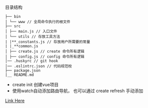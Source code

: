 目录结构
```
├── bin
│ └── www // 全局命令执行的根文件
├── src
│ ├── main.js // 入口文件
│ └── utils // 存放工具方法
| |**_constants.js // 存放用户所需要的常量
| |_**common.js
│ ├── create.js // create 命令所有逻辑
│ ├── config.js // config 命令所有逻辑
│── .huskyrc // git hook
│── .eslintrc.json // 代码规范校
├── package.json
|__ README.md
```
- create init <project name> 创建vue项目
- 使用watch自动添加路由导航， 也可以通过 create refresh 手动添加

[Link Here](https://www.npmjs.com/package/jxz-cli)